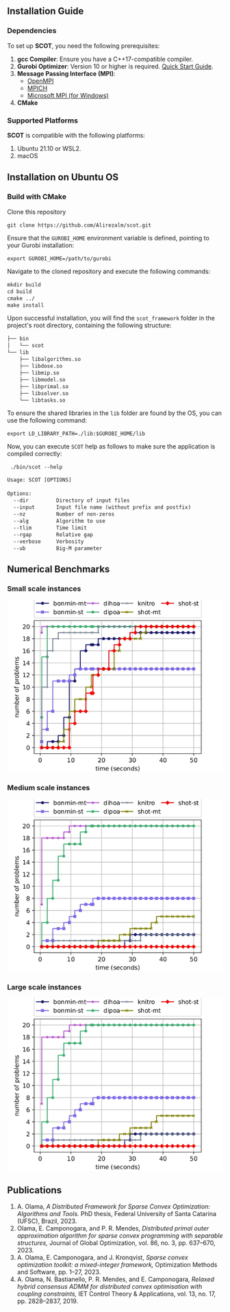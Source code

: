 ## Installation Guide

### Dependencies

To set up **SCOT**, you need the following prerequisites:

1. **gcc Compiler**: Ensure you have a C++17-compatible compiler.
2. **Gurobi Optimizer**: Version 10 or higher is required. [Quick Start Guide](https://www.gurobi.com/documentation/quickstart.html).
3. **Message Passing Interface (MPI)**:
   - [OpenMPI](https://www.open-mpi.org/)
   - [MPICH](https://www.mpich.org/)
   - [Microsoft MPI (for Windows)](https://docs.microsoft.com/en-us/message-passing-interface/microsoft-mpi)
4. **CMake**

### Supported Platforms

**SCOT** is compatible with the following platforms:

1. Ubuntu 21.10 or WSL2.
2. macOS


## Installation on Ubuntu OS

### Build with CMake

Clone this repository
```commandline
git clone https://github.com/Alirezalm/scot.git
```
Ensure that the ```GUROBI_HOME``` environment variable is defined, pointing to your Gurobi installation:
```commandline
export GUROBI_HOME=/path/to/gurobi
```
Navigate to the cloned repository and execute the following commands:

```commandline
mkdir build
cd build
cmake ../
make install
```
Upon successful installation, you will find the ```scot_framework``` folder in the project's root directory,
containing the following structure:

```
├── bin
│   └── scot
└── lib
    ├── libalgorithms.so
    ├── libdose.so
    ├── libmip.so
    ├── libmodel.so
    ├── libprimal.so
    ├── libsolver.so
    └── libtasks.so
```
To ensure the shared libraries in the ```lib``` folder are found by the OS, you can use the following command:
```commandline
export LD_LIBRARY_PATH=./lib:$GUROBI_HOME/lib
```
Now, you can execute ```SCOT``` help as follows to make sure the application is compiled correctly:
```commandline
 ./bin/scot --help
```
```commandline
Usage: SCOT [OPTIONS]

Options:
  --dir         Directory of input files
  --input       Input file name (without prefix and postfix)
  --nz          Number of non-zeros
  --alg         Algorithm to use
  --tlim        Time limit
  --rgap        Relative gap
  --verbose     Verbosity
  --ub          Big-M parameter
```

## Numerical Benchmarks

### Small scale instances

![sc I](./media/scenario_1_90.jpg)

### Medium scale instances

![sc II](./media/scenario_3_90.jpg)

### Large scale instances

![sc III](./media/scenario_3_90.jpg)

## Publications

1. A. Olama, *A Distributed Framework for Sparse Convex Optimization: Algorithms and Tools.* PhD thesis,
Federal University of Santa Catarina (UFSC), Brazil, 2023.
2. Olama, E. Camponogara, and P. R. Mendes, *Distributed primal outer approximation algorithm for sparse
convex programming with separable structures,* Journal of Global Optimization, vol. 86, no. 3, pp. 637–670, 2023.
3. A. Olama, E. Camponogara, and J. Kronqvist, *Sparse convex optimization toolkit: a mixed-integer framework,* 
Optimization Methods and Software, pp. 1–27, 2023.
4. A. Olama, N. Bastianello, P. R. Mendes, and E. Camponogara, *Relaxed hybrid consensus ADMM for distributed convex
optimisation with coupling constraints,* IET Control Theory & Applications, vol. 13, no. 17, pp. 2828–2837, 2019.